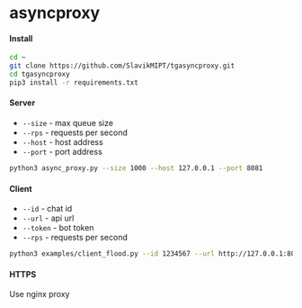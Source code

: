 # asyncproxy
#### Install
```bash
cd ~
git clone https://github.com/SlavikMIPT/tgasyncproxy.git
cd tgasyncproxy
pip3 install -r requirements.txt
```
#### Server
- `--size` - max queue size
- `--rps` - requests per second
- `--host` - host address
- `--port` - port address
```bash
python3 async_proxy.py --size 1000 --host 127.0.0.1 --port 8081
```
#### Client
- `--id` - chat id
- `--url` - api url
- `--token` - bot token
- `--rps` - requests per second
```bash
python3 examples/client_flood.py --id 1234567 --url http://127.0.0.1:8081 --token 1234567:xxxxxxxxx --rps 100
```
#### HTTPS
Use nginx proxy